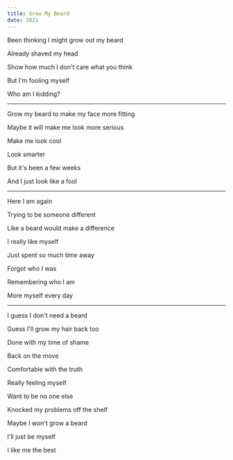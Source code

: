```yaml
---
title: Grow My Beard
date: 2021
---
```


Been thinking I might grow out my beard

Already shaved my head 

Show how much I don't care what you think

But I'm fooling myself

Who am I kidding?

---

Grow my beard to make my face more fitting

Maybe it will make me look more serious

Make me look cool

Look smarter 

But it's been a few weeks 

And I just look like a fool 

---

Here I am again

Trying to be someone different 

Like a beard would make a difference

I really like myself

Just spent so much time away

Forgot who I was 

Remembering who I am 

More myself every day

---

I guess I don't need a beard

Guess I'll grow my hair back too 

Done with my time of shame

Back on the move 

Comfortable with the truth

Really feeling myself

Want to be no one else 

Knocked my problems off the shelf

Maybe I won't grow a beard

I'll just be myself

I like me the best
